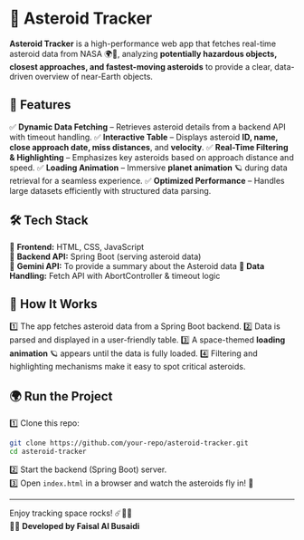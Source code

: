 # 🌠 Asteroid Tracker

**Asteroid Tracker** is a high-performance web app that fetches real-time asteroid data from NASA 🌍🚀, analyzing **potentially hazardous objects, closest approaches, and fastest-moving asteroids** to provide a clear, data-driven overview of near-Earth objects.

## 🚀 Features

✅ **Dynamic Data Fetching** – Retrieves asteroid details from a backend API with timeout handling.
✅ **Interactive Table** – Displays asteroid **ID, name, close approach date, miss distances**, and **velocity**.
✅ **Real-Time Filtering & Highlighting** – Emphasizes key asteroids based on approach distance and speed.
✅ **Loading Animation** – Immersive **planet animation** 🪐 during data retrieval for a seamless experience.
✅ **Optimized Performance** – Handles large datasets efficiently with structured data parsing.

## 🛠 Tech Stack

🔹 **Frontend:** HTML, CSS, JavaScript  
🔹 **Backend API:** Spring Boot (serving asteroid data)  
🔹 **Gemini API:** To provide a summary about the Asteroid data 
🔹 **Data Handling:** Fetch API with AbortController & timeout logic  

## 🚀 How It Works

1️⃣ The app fetches asteroid data from a Spring Boot backend.
2️⃣ Data is parsed and displayed in a user-friendly table.
3️⃣ A space-themed **loading animation** 🪐 appears until the data is fully loaded.
4️⃣ Filtering and highlighting mechanisms make it easy to spot critical asteroids.

## 🌍 Run the Project

1️⃣ Clone this repo:  
```bash
git clone https://github.com/your-repo/asteroid-tracker.git
cd asteroid-tracker
```
2️⃣ Start the backend (Spring Boot) server.  
3️⃣ Open `index.html` in a browser and watch the asteroids fly in! 🚀  

---

Enjoy tracking space rocks! ☄️🚀💫  
👨‍💻 **Developed by Faisal Al Busaidi**

